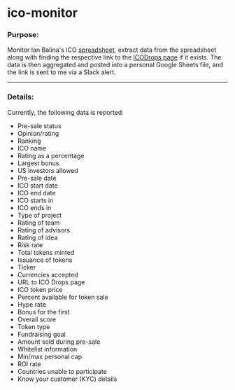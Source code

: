 # ico-monitor

### Purpose:
Monitor Ian Balina's ICO [spreadsheet](https://www.ianbalina.com/spreadsheet), extract data from the spreadsheet along with finding the respective link to the [ICODrops page](https://icodrops.com) if it exists. The data is then aggregated and posted into a personal Google Sheets file, and the link is sent to me via a Slack alert.
- - - -
### Details:
Currently, the following data is reported:
* Pre-sale status
* Opinion/rating
* Ranking
* ICO name
* Rating as a percentage
* Largest bonus
* US investors allowed
* Pre-sale date
* ICO start date
* ICO end date
* ICO starts in
* ICO ends in
* Type of project
* Rating of team
* Rating of advisors
* Rating of idea
* Risk rate
* Total tokens minted
* Issuance of tokens
* Ticker
* Currencies accepted
* URL to ICO Drops page
* ICO token price
* Percent available for token sale
* Hype rate
* Bonus for the first
* Overall score
* Token type
* Fundraising goal
* Amount sold during pre-sale
* Whitelist information
* Min/max personal cap
* ROI rate
* Countries unable to participate
* Know your customer (KYC) details
